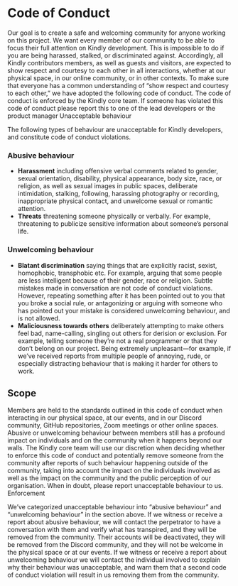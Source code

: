 # Code of Conduct

Our goal is to create a safe and welcoming community for anyone working on this project. We want every member of our community to be able to focus their full attention on Kindly development. This is impossible to do if you are being harassed, stalked, or discriminated against.
Accordingly, all Kindly contributors members, as well as guests and visitors, are expected to show respect and courtesy to each other in all interactions, whether at our physical space, in our online community, or in other contexts.
To make sure that everyone has a common understanding of “show respect and courtesy to each other,” we have adopted the following code of conduct. The code of conduct is enforced by the Kindly core team.
If someone has violated this code of conduct please report this to one of the lead developers or the product manager
Unacceptable behaviour 

The following types of behaviour are unacceptable for Kindly developers, and constitute code of conduct violations.

### Abusive behaviour 

* **Harassment** including offensive verbal comments related to gender, sexual orientation, disability, physical appearance, body size, race, or religion, as well as sexual images in public spaces, deliberate intimidation, stalking, following, harassing photography or recording, inappropriate physical contact, and unwelcome sexual or romantic attention.
* **Threats** threatening someone physically or verbally. For example, threatening to publicize sensitive information about someone’s personal life.

### Unwelcoming behaviour 

* **Blatant discrimination** saying things that are explicitly racist, sexist, homophobic, transphobic etc. For example, arguing that some people are less intelligent because of their gender, race or religion. Subtle mistakes made in conversation are not code of conduct violations. However, repeating something after it has been pointed out to you that you broke a social rule, or antagonizing or arguing with someone who has pointed out your mistake is considered unwelcoming behaviour, and is not allowed.
* **Maliciousness towards others** deliberately attempting to make others feel bad, name-calling, singling out others for derision or exclusion. For example, telling someone they’re not a real programmer or that they don’t belong on our project.
Being extremely unpleasant—for example, if we’ve received reports from multiple people of annoying, rude, or especially distracting behaviour that is making it harder for others to work.

## Scope 

Members are held to the standards outlined in this code of conduct when interacting in our physical space, at our events, and in our Discord community, GitHub repositories, Zoom meetings or other online spaces.
Abusive or unwelcoming behaviour between members still has a profound impact on individuals and on the community when it happens beyond our walls. The Kindly core team will use our discretion when deciding whether to enforce this code of conduct and potentially remove someone from the community after reports of such behaviour happening outside of the community, taking into account the impact on the individuals involved as well as the impact on the community and the public perception of our organisation.
When in doubt, please report unacceptable behaviour to us. 
Enforcement 

We’ve categorized unacceptable behaviour into “abusive behaviour” and “unwelcoming behaviour” in the section above.
If we witness or receive a report about abusive behaviour, we will contact the perpetrator to have a conversation with them and verify what has transpired, and they will be removed from the community. Their accounts will be deactivated, they will be removed from the Discord community, and they will not be welcome in the physical space or at our events.
If we witness or receive a report about unwelcoming behaviour we will contact the individual involved to explain why their behaviour was unacceptable, and warn them that a second code of conduct violation will result in us removing them from the community.

